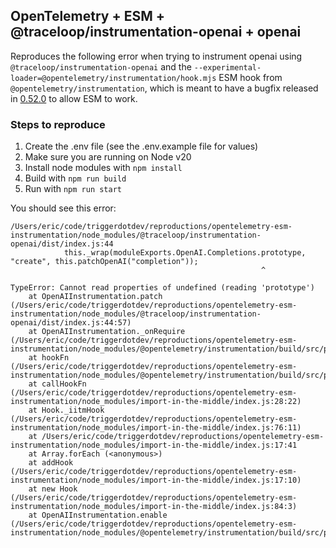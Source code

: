 ## OpenTelemetry + ESM + @traceloop/instrumentation-openai + openai

Reproduces the following error when trying to instrument openai using `@traceloop/instrumentation-openai` and the `--experimental-loader=@opentelemetry/instrumentation/hook.mjs` ESM hook from `@opentelemetry/instrumentation`, which is meant to have a bugfix released in [0.52.0](https://github.com/open-telemetry/opentelemetry-js/releases/tag/experimental%2Fv0.52.0) to allow ESM to work.

### Steps to reproduce

1. Create the .env file (see the .env.example file for values)
2. Make sure you are running on Node v20
3. Install node modules with `npm install`
4. Build with `npm run build`
5. Run with `npm run start`

You should see this error:

```
/Users/eric/code/triggerdotdev/reproductions/opentelemetry-esm-instrumentation/node_modules/@traceloop/instrumentation-openai/dist/index.js:44
            this._wrap(moduleExports.OpenAI.Completions.prototype, "create", this.patchOpenAI("completion"));
                                                        ^

TypeError: Cannot read properties of undefined (reading 'prototype')
    at OpenAIInstrumentation.patch (/Users/eric/code/triggerdotdev/reproductions/opentelemetry-esm-instrumentation/node_modules/@traceloop/instrumentation-openai/dist/index.js:44:57)
    at OpenAIInstrumentation._onRequire (/Users/eric/code/triggerdotdev/reproductions/opentelemetry-esm-instrumentation/node_modules/@opentelemetry/instrumentation/build/src/platform/node/instrumentation.js:168:39)
    at hookFn (/Users/eric/code/triggerdotdev/reproductions/opentelemetry-esm-instrumentation/node_modules/@opentelemetry/instrumentation/build/src/platform/node/instrumentation.js:226:29)
    at callHookFn (/Users/eric/code/triggerdotdev/reproductions/opentelemetry-esm-instrumentation/node_modules/import-in-the-middle/index.js:28:22)
    at Hook._iitmHook (/Users/eric/code/triggerdotdev/reproductions/opentelemetry-esm-instrumentation/node_modules/import-in-the-middle/index.js:76:11)
    at /Users/eric/code/triggerdotdev/reproductions/opentelemetry-esm-instrumentation/node_modules/import-in-the-middle/index.js:17:41
    at Array.forEach (<anonymous>)
    at addHook (/Users/eric/code/triggerdotdev/reproductions/opentelemetry-esm-instrumentation/node_modules/import-in-the-middle/index.js:17:10)
    at new Hook (/Users/eric/code/triggerdotdev/reproductions/opentelemetry-esm-instrumentation/node_modules/import-in-the-middle/index.js:84:3)
    at OpenAIInstrumentation.enable (/Users/eric/code/triggerdotdev/reproductions/opentelemetry-esm-instrumentation/node_modules/@opentelemetry/instrumentation/build/src/platform/node/instrumentation.js:238:29)
```
